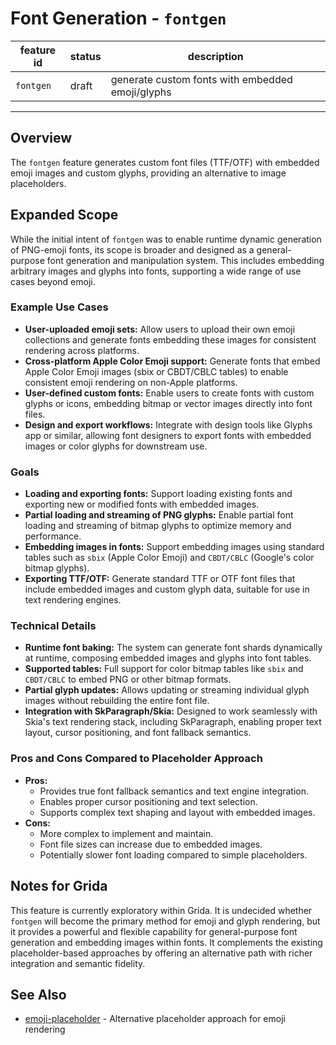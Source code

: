 # Font Generation - `fontgen`

| feature id | status | description                                      |
| ---------- | ------ | ------------------------------------------------ |
| `fontgen`  | draft  | generate custom fonts with embedded emoji/glyphs |

---

## Overview

The `fontgen` feature generates custom font files (TTF/OTF) with embedded emoji images and custom glyphs, providing an alternative to image placeholders.

## Expanded Scope

While the initial intent of `fontgen` was to enable runtime dynamic generation of PNG-emoji fonts, its scope is broader and designed as a general-purpose font generation and manipulation system. This includes embedding arbitrary images and glyphs into fonts, supporting a wide range of use cases beyond emoji.

### Example Use Cases

- **User-uploaded emoji sets:** Allow users to upload their own emoji collections and generate fonts embedding these images for consistent rendering across platforms.
- **Cross-platform Apple Color Emoji support:** Generate fonts that embed Apple Color Emoji images (sbix or CBDT/CBLC tables) to enable consistent emoji rendering on non-Apple platforms.
- **User-defined custom fonts:** Enable users to create fonts with custom glyphs or icons, embedding bitmap or vector images directly into font files.
- **Design and export workflows:** Integrate with design tools like Glyphs app or similar, allowing font designers to export fonts with embedded images or color glyphs for downstream use.

### Goals

- **Loading and exporting fonts:** Support loading existing fonts and exporting new or modified fonts with embedded images.
- **Partial loading and streaming of PNG glyphs:** Enable partial font loading and streaming of bitmap glyphs to optimize memory and performance.
- **Embedding images in fonts:** Support embedding images using standard tables such as `sbix` (Apple Color Emoji) and `CBDT/CBLC` (Google's color bitmap glyphs).
- **Exporting TTF/OTF:** Generate standard TTF or OTF font files that include embedded images and custom glyph data, suitable for use in text rendering engines.

### Technical Details

- **Runtime font baking:** The system can generate font shards dynamically at runtime, composing embedded images and glyphs into font tables.
- **Supported tables:** Full support for color bitmap tables like `sbix` and `CBDT/CBLC` to embed PNG or other bitmap formats.
- **Partial glyph updates:** Allows updating or streaming individual glyph images without rebuilding the entire font file.
- **Integration with SkParagraph/Skia:** Designed to work seamlessly with Skia's text rendering stack, including SkParagraph, enabling proper text layout, cursor positioning, and font fallback semantics.

### Pros and Cons Compared to Placeholder Approach

- **Pros:**
  - Provides true font fallback semantics and text engine integration.
  - Enables proper cursor positioning and text selection.
  - Supports complex text shaping and layout with embedded images.
- **Cons:**
  - More complex to implement and maintain.
  - Font file sizes can increase due to embedded images.
  - Potentially slower font loading compared to simple placeholders.

## Notes for Grida

This feature is currently exploratory within Grida. It is undecided whether `fontgen` will become the primary method for emoji and glyph rendering, but it provides a powerful and flexible capability for general-purpose font generation and embedding images within fonts. It complements the existing placeholder-based approaches by offering an alternative path with richer integration and semantic fidelity.

## See Also

- [emoji-placeholder](../feat-paragraph/impl-emoji-placeholder.md) - Alternative placeholder approach for emoji rendering
